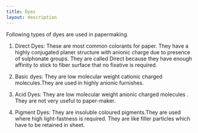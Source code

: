```yaml
---
title: Dyes
layout: description
---
```


Following types of dyes are used in papermaking.  

1. Direct Dyes: 
These are most common colorants for paper. They have a highly conjugated planer structure with anionic charge due to presence of sulphonate groups.
They are called Direct because they have enough affinity to stick to fiber surface that no fixative is required.

2. Basic dyes: 
They are low molecular weight cationic charged molecules.They are used in highly anionic furnishes.
3. Acid Dyes: 
 They are low molecular weight anionic charged molecules . They are not very useful to paper-maker.
4. Pigment Dyes:
 They are insoluble coloured pigments.They are used where high light-fastness is required.
 They are like filler particles which have to be retained in sheet.